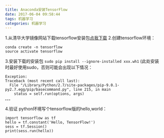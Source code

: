```yaml
---
title: Anaconda安装TensorFlow
date: 2017-06-04 09:58:44
tags: 机器学习
categories: 机器学习
---
```


1.从清华大学镜像网站下载tensorflow安装包[点我下载](https://mirror.tuna.tsinghua.edu.cn/tensorflow/mac/cpu/)
2.创建tensorflow环境：
```
conda create -n tensorflow
source activate tensorflow
```
3.安装下载的安装包
`sudo pip install --ignore-installed xxx.wh1`
(此处安装时最好使用sudo，否则可能会出现以下情况：
```
Exception:
Traceback (most recent call last):
  File "/Library/Python/2.7/site-packages/pip-9.0.1-py2.7.egg/pip/basecommand.py", line 215, in main
    status = self.run(options, args)
。。。
```
4.验证
python环境写个tensorflow版的hello,world：
```
import tensorflow as tf
hello = tf.constant('Hello, TensorFlow!')
sess = tf.Session()
print(sess.run(hello))
```

